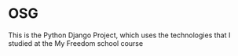 # OSG
This is the Python Django Project, which uses the technologies that I studied at the My Freedom school course
